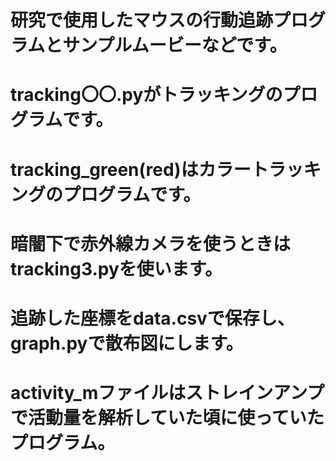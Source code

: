 # 研究で使用したマウスの行動追跡プログラムとサンプルムービーなどです。

# tracking〇〇.pyがトラッキングのプログラムです。
# tracking_green(red)はカラートラッキングのプログラムです。
# 暗闇下で赤外線カメラを使うときはtracking3.pyを使います。

# 追跡した座標をdata.csvで保存し、graph.pyで散布図にします。

# activity_mファイルはストレインアンプで活動量を解析していた頃に使っていたプログラム。
